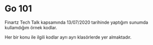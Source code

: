# Go 101

Finartz Tech Talk kapsamında 13/07/2020 tarihinde yaptığım sunumda kullamdığım örnek kodlar. 

Her bir konu ile ilgili kodlar ayrı ayrı klasörlerde yer almaktadır.